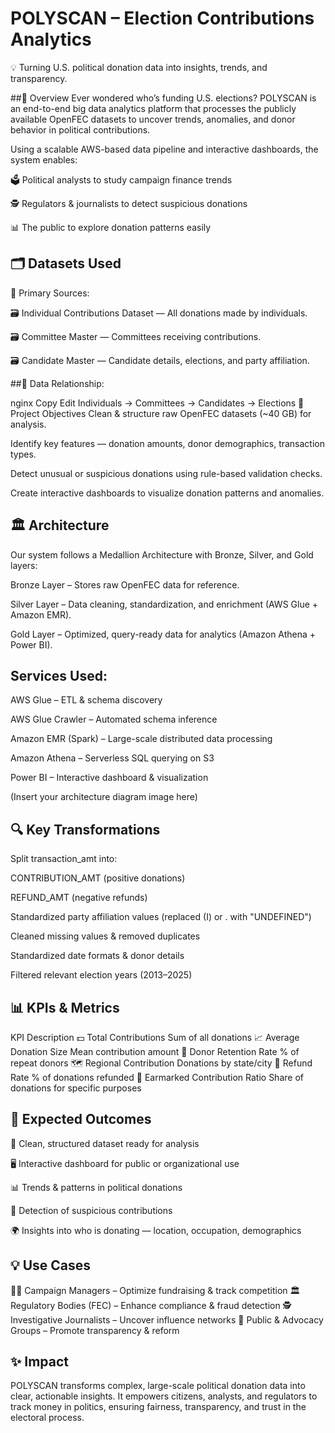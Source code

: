 # POLYSCAN – Election Contributions Analytics
💡 Turning U.S. political donation data into insights, trends, and transparency.

##📌 Overview
Ever wondered who’s funding U.S. elections?
POLYSCAN is an end-to-end big data analytics platform that processes the publicly available OpenFEC datasets to uncover trends, anomalies, and donor behavior in political contributions.

Using a scalable AWS-based data pipeline and interactive dashboards, the system enables:

🗳 Political analysts to study campaign finance trends

🕵️ Regulators & journalists to detect suspicious donations

📊 The public to explore donation patterns easily

## 🗂 Datasets Used
📂 Primary Sources:

🗃️ Individual Contributions Dataset — All donations made by individuals.

🗃️ Committee Master — Committees receiving contributions.

🗃️ Candidate Master — Candidate details, elections, and party affiliation.

##📌 Data Relationship:

nginx
Copy
Edit
Individuals → Committees → Candidates → Elections
🎯 Project Objectives
 Clean & structure raw OpenFEC datasets (~40 GB) for analysis.

 Identify key features — donation amounts, donor demographics, transaction types.

 Detect unusual or suspicious donations using rule-based validation checks.

 Create interactive dashboards to visualize donation patterns and anomalies.

## 🏛 Architecture


Our system follows a Medallion Architecture with Bronze, Silver, and Gold layers:

Bronze Layer – Stores raw OpenFEC data for reference.

Silver Layer – Data cleaning, standardization, and enrichment (AWS Glue + Amazon EMR).

Gold Layer – Optimized, query-ready data for analytics (Amazon Athena + Power BI).

## Services Used:

AWS Glue – ETL & schema discovery

AWS Glue Crawler – Automated schema inference

Amazon EMR (Spark) – Large-scale distributed data processing

Amazon Athena – Serverless SQL querying on S3

Power BI – Interactive dashboard & visualization

(Insert your architecture diagram image here)

## 🔍 Key Transformations
Split transaction_amt into:

CONTRIBUTION_AMT (positive donations)

REFUND_AMT (negative refunds)

Standardized party affiliation values (replaced (I) or . with "UNDEFINED")

Cleaned missing values & removed duplicates

Standardized date formats & donor details

Filtered relevant election years (2013–2025)

## 📊 KPIs & Metrics
KPI	Description
💵 Total Contributions	Sum of all donations
📈 Average Donation Size	Mean contribution amount
🔄 Donor Retention Rate	% of repeat donors
🗺 Regional Contribution	Donations by state/city
📌 Refund Rate	% of donations refunded
🎯 Earmarked Contribution Ratio	Share of donations for specific purposes

## 📌 Expected Outcomes
📂 Clean, structured dataset ready for analysis

🖥 Interactive dashboard for public or organizational use

📊 Trends & patterns in political donations

🚨 Detection of suspicious contributions

🌍 Insights into who is donating — location, occupation, demographics

## 💡 Use Cases
👨‍💼 Campaign Managers – Optimize fundraising & track competition
🏛 Regulatory Bodies (FEC) – Enhance compliance & fraud detection
🕵️ Investigative Journalists – Uncover influence networks
📢 Public & Advocacy Groups – Promote transparency & reform

## ✨ Impact
POLYSCAN transforms complex, large-scale political donation data into clear, actionable insights.
It empowers citizens, analysts, and regulators to track money in politics, ensuring fairness, transparency, and trust in the electoral process.

